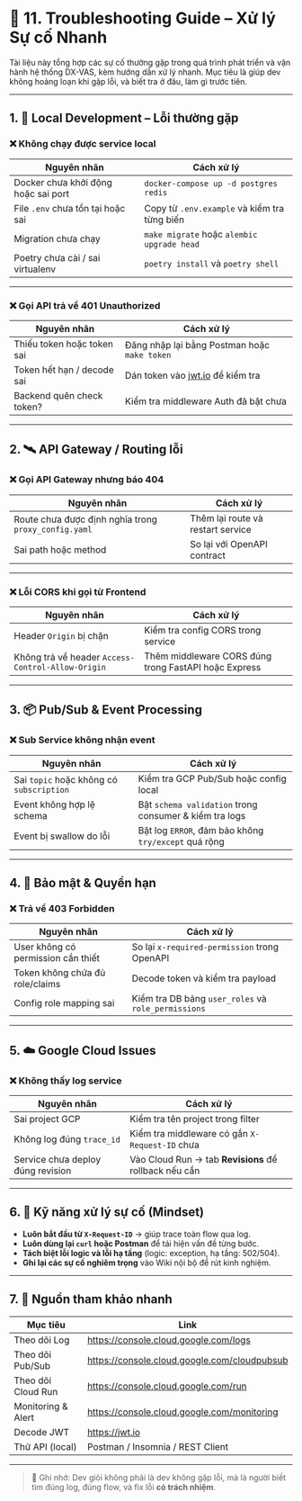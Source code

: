 # 🧯 11. Troubleshooting Guide – Xử lý Sự cố Nhanh

Tài liệu này tổng hợp các sự cố thường gặp trong quá trình phát triển và vận hành hệ thống DX-VAS, kèm hướng dẫn xử lý nhanh. Mục tiêu là giúp dev không hoảng loạn khi gặp lỗi, và biết tra ở đâu, làm gì trước tiên.

---

## 1. 🧪 Local Development – Lỗi thường gặp

### ❌ Không chạy được service local
| Nguyên nhân                           | Cách xử lý |
|--------------------------------------|------------|
| Docker chưa khởi động hoặc sai port  | `docker-compose up -d postgres redis` |
| File `.env` chưa tồn tại hoặc sai    | Copy từ `.env.example` và kiểm tra từng biến |
| Migration chưa chạy                 | `make migrate` hoặc `alembic upgrade head` |
| Poetry chưa cài / sai virtualenv     | `poetry install` và `poetry shell` |

---

### ❌ Gọi API trả về 401 Unauthorized
| Nguyên nhân | Cách xử lý |
|-------------|------------|
| Thiếu token hoặc token sai | Đăng nhập lại bằng Postman hoặc `make token` |
| Token hết hạn / decode sai | Dán token vào [jwt.io](https://jwt.io) để kiểm tra |
| Backend quên check token?  | Kiểm tra middleware Auth đã bật chưa |

---

## 2. 🛰️ API Gateway / Routing lỗi

### ❌ Gọi API Gateway nhưng báo 404
| Nguyên nhân | Cách xử lý |
|-------------|------------|
| Route chưa được định nghĩa trong `proxy_config.yaml` | Thêm lại route và restart service |
| Sai path hoặc method | So lại với OpenAPI contract |

---

### ❌ Lỗi CORS khi gọi từ Frontend
| Nguyên nhân | Cách xử lý |
|-------------|------------|
| Header `Origin` bị chặn | Kiểm tra config CORS trong service |
| Không trả về header `Access-Control-Allow-Origin` | Thêm middleware CORS đúng trong FastAPI hoặc Express |

---

## 3. 📦 Pub/Sub & Event Processing

### ❌ Sub Service không nhận event
| Nguyên nhân | Cách xử lý |
|-------------|------------|
| Sai `topic` hoặc không có `subscription` | Kiểm tra GCP Pub/Sub hoặc config local |
| Event không hợp lệ schema | Bật `schema validation` trong consumer & kiểm tra logs |
| Event bị swallow do lỗi | Bật log `ERROR`, đảm bảo không `try/except` quá rộng |

---

## 4. 🔐 Bảo mật & Quyền hạn

### ❌ Trả về 403 Forbidden
| Nguyên nhân | Cách xử lý |
|-------------|------------|
| User không có permission cần thiết | So lại `x-required-permission` trong OpenAPI |
| Token không chứa đủ role/claims | Decode token và kiểm tra payload |
| Config role mapping sai | Kiểm tra DB bảng `user_roles` và `role_permissions` |

---

## 5. ☁️ Google Cloud Issues

### ❌ Không thấy log service
| Nguyên nhân | Cách xử lý |
|-------------|------------|
| Sai project GCP | Kiểm tra tên project trong filter |
| Không log đúng `trace_id` | Kiểm tra middleware có gắn `X-Request-ID` chưa |
| Service chưa deploy đúng revision | Vào Cloud Run → tab **Revisions** để rollback nếu cần |

---

## 6. 🧠 Kỹ năng xử lý sự cố (Mindset)

- **Luôn bắt đầu từ `X-Request-ID`** → giúp trace toàn flow qua log.
- **Luôn dùng lại `curl` hoặc Postman** để tái hiện vấn đề từng bước.
- **Tách biệt lỗi logic và lỗi hạ tầng** (logic: exception, hạ tầng: 502/504).
- **Ghi lại các sự cố nghiêm trọng** vào Wiki nội bộ để rút kinh nghiệm.

---

## 7. 📌 Nguồn tham khảo nhanh

| Mục tiêu                            | Link |
|-------------------------------------|------|
| Theo dõi Log                        | https://console.cloud.google.com/logs |
| Theo dõi Pub/Sub                    | https://console.cloud.google.com/cloudpubsub |
| Theo dõi Cloud Run                 | https://console.cloud.google.com/run |
| Monitoring & Alert                  | https://console.cloud.google.com/monitoring |
| Decode JWT                         | https://jwt.io |
| Thử API (local)                     | Postman / Insomnia / REST Client |

---

> 📌 Ghi nhớ: Dev giỏi không phải là dev không gặp lỗi, mà là người biết tìm đúng log, đúng flow, và fix lỗi **có trách nhiệm**.

